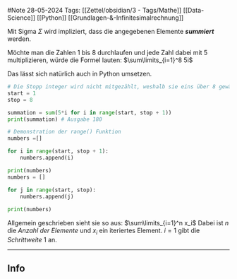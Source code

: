 #Note
28-05-2024
Tags: [[Zettel/obsidian/3 - Tags/Mathe]] [[Data-Science]] [[Python]] [[Grundlagen-&-Infinitesimalrechnung]]

Mit Sigma $\Sigma$ wird impliziert, dass die angegebenen Elemente ***summiert*** werden.

Möchte man die Zahlen 1 bis 8 durchlaufen und jede Zahl dabei mit 5 multiplizieren, würde die Formel lauten:    $\sum\limits_{i=1}^8 5i$

Das lässt sich natürlich auch in Python umsetzen.


```python
# Die Stopp integer wird nicht mitgezählt, weshalb sie eins über 8 gewähltwerden muss.
start = 1
stop = 8

summation = sum(5*i for i in range(start, stop + 1))
print(summation) # Ausgabe 180

# Demonstration der range() Funktion
numbers =[]

for i in range(start, stop + 1):
    numbers.append(i)

print(numbers) 
numbers = []

for j in range(start, stop):
    numbers.append(j)
    
print(numbers)    
```


Allgemein geschrieben sieht sie so aus: $\sum\limits_{i=1}^n x_i$   Dabei ist $n$ die *Anzahl der Elemente* und $x_i$ ein iteriertes Element. $i=1$ gibt die *Schrittweite* 1 an.



---
## Info

